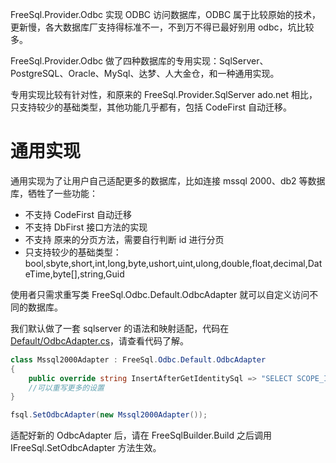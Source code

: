 FreeSql.Provider.Odbc 实现 ODBC 访问数据库，ODBC 属于比较原始的技术，更新慢，各大数据库厂支持得标准不一，不到万不得已最好别用 odbc，坑比较多。

FreeSql.Provider.Odbc 做了四种数据库的专用实现：SqlServer、PostgreSQL、Oracle、MySql、达梦、人大金仓，和一种通用实现。

专用实现比较有针对性，和原来的 FreeSql.Provider.SqlServer ado.net 相比，只支持较少的基础类型，其他功能几乎都有，包括 CodeFirst 自动迁移。

# 通用实现

通用实现为了让用户自己适配更多的数据库，比如连接 mssql 2000、db2 等数据库，牺牲了一些功能：

- 不支持 CodeFirst 自动迁移
- 不支持 DbFirst 接口方法的实现
- 不支持 原来的分页方法，需要自行判断 id 进行分页
- 只支持较少的基础类型：bool,sbyte,short,int,long,byte,ushort,uint,ulong,double,float,decimal,DateTime,byte[],string,Guid

使用者只需求重写类 FreeSql.Odbc.Default.OdbcAdapter 就可以自定义访问不同的数据库。

我们默认做了一套 sqlserver 的语法和映射适配，代码在 [Default/OdbcAdapter.cs](https://github.com/2881099/FreeSql/blob/master/Providers/FreeSql.Provider.Odbc/Default/OdbcAdapter.cs)，请查看代码了解。

```csharp
class Mssql2000Adapter : FreeSql.Odbc.Default.OdbcAdapter
{
    public override string InsertAfterGetIdentitySql => "SELECT SCOPE_IDENTITY()";
    //可以重写更多的设置
}

fsql.SetOdbcAdapter(new Mssql2000Adapter());
```

适配好新的 OdbcAdapter 后，请在 FreeSqlBuilder.Build 之后调用 IFreeSql.SetOdbcAdapter 方法生效。
